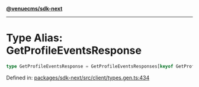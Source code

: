 [**@venuecms/sdk-next**](../Index.md)

***

# Type Alias: GetProfileEventsResponse

```ts
type GetProfileEventsResponse = GetProfileEventsResponses[keyof GetProfileEventsResponses];
```

Defined in: [packages/sdk-next/src/client/types.gen.ts:434](https://github.com/venuecms/sdk/blob/827e1eaa472dae7093291e9dcf3855760c75d0d4/packages/sdk-next/src/client/types.gen.ts#L434)
